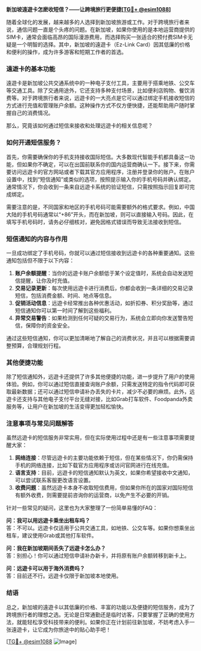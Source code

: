 **新加坡遠遊卡怎麽收短信？——让跨境旅行更便捷[[TG💪+ @esim1088](https://t.me/s/esim1088)]**

随着全球化的发展，越来越多的人选择到新加坡旅游或工作。对于跨境旅行者来说，通信问题一直是个头疼的问题。在新加坡，如果你使用的是本地运营商提供的SIM卡，通常会面临高昂的国际漫游费用，而选择购买一张适合的预付费SIM卡无疑是一个明智的选择。其中，新加坡的遠遊卡（Ez-Link Card）因其低廉的价格和便利的操作，成为许多游客和短期工作者的首选。

### 遠遊卡的基本功能

遠遊卡是新加坡公共交通系统中的一种电子支付工具，主要用于搭乘地铁、公交车等交通工具。除了交通用途外，它还支持多种支付场景，比如便利店购物、餐饮消费等。对于跨境旅行者来说，远遊卡的一大亮点是它可以通过绑定手机接收短信的方式进行充值和管理账户余额。这种操作方式不仅方便快捷，还能帮助用户随时掌握自己的消费情况。

那么，究竟该如何通过短信来接收和处理远遊卡的相关信息呢？

### 如何开通短信服务？

首先，你需要确保你的手机支持接收国际短信。大多数现代智能手机都具备这一功能，但如果你不确定，可以在出国前联系你的国内运营商确认一下。接下来，你需要访问远遊卡的官方网站或者下载其官方应用程序，注册并登录你的账户。在账户设置中，找到“短信通知”或类似的选项，按照提示输入你的手机号码并确认绑定。通常情况下，你会收到一条来自远遊卡系统的验证短信，只需按照指示回复即可完成绑定。

需要注意的是，不同国家和地区的手机号码可能需要额外的格式要求。例如，中国大陆的手机号码通常以“+86”开头，而在新加坡，则可以直接输入号码。因此，在填写手机号码时，请务必仔细核对，避免因格式错误而导致无法接收到短信。

### 短信通知的内容与作用

一旦成功绑定了手机号码，你就可以通过短信接收到远遊卡的各种重要通知。这些通知包括但不限于以下内容：

1. **账户余额提醒**：当你的远遊卡账户余额低于某个设定值时，系统会自动发送短信提醒，让你及时充值。
2. **交易记录更新**：每次使用远遊卡进行消费后，你都会收到一条详细的交易记录短信，包括消费金额、时间、地点等信息。
3. **促销活动信息**：远遊卡经常推出各种优惠活动，如折扣券、积分奖励等，通过短信通知你可以第一时间了解到这些福利。
4. **异常交易警告**：如果检测到任何可疑的交易行为，系统会立即向你发送警告短信，保障你的资金安全。

通过这些短信通知，你可以更加清晰地了解自己的消费状况，并且可以根据需要调整预算，合理规划行程。

### 其他便捷功能

除了短信通知外，远遊卡还提供了许多其他便捷的功能，进一步提升了用户的使用体验。例如，你可以通过短信直接查询账户余额，只需发送特定的指令代码即可获取最新数据；还可以通过短信申请补办丢失的卡片，减少不必要的麻烦。此外，远遊卡还支持与其他电子支付平台无缝对接，比如Grab打车软件、Foodpanda外卖服务等，让用户在新加坡的生活变得更加轻松愉快。

### 注意事项与常见问题解答

虽然远遊卡的短信服务非常实用，但在实际使用过程中还是有一些注意事项需要提醒大家：

1. **网络连接**：尽管远遊卡的主要功能依赖于短信，但在某些情况下，你仍需保持手机的网络连接，比如下载官方应用程序或访问官网进行在线充值。
2. **语言支持**：目前，远遊卡的短信通知默认为英文，如果你希望接收中文通知，可以尝试联系客服更改语言设置。
3. **收费问题**：虽然远遊卡本身不收取短信费用，但如果你所在的国家对国际短信有额外收费，则需要提前咨询你的运营商，以免产生不必要的开销。

针对一些常见的疑问，这里也为大家整理了一份简单易懂的FAQ：

**问：我可以用远遊卡乘坐出租车吗？**  
答：不可以。远遊卡仅适用于公共交通工具，如地铁、公交车等。如果你想乘坐出租车，建议使用Grab或其他打车软件。

**问：我在新加坡期间丢失了远遊卡怎么办？**  
答：别担心！你可以通过短信申请补办新卡，并将原有账户余额转移到新卡上。

**问：远遊卡可以用于海外消费吗？**  
答：目前还不行。远遊卡仅限于新加坡本地使用。

### 结语

总之，新加坡的遠遊卡以其低廉的价格、丰富的功能以及便捷的短信服务，成为了跨境旅行者的理想之选。无论是日常通勤还是临时访客，只要掌握了正确的使用方法，就能轻松享受科技带来的便利。如果你正在计划前往新加坡，不妨考虑入手一张遠遊卡，让它成为你旅途中的贴心助手吧！

[[TG💪+ @esim1088](https://t.me/s/esim1088) ![Image](https://i.postimg.cc/4NQfJmqS/Snipaste-2025-05-13-00-14-12.png)]